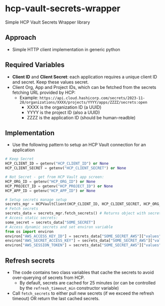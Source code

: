 # hcp-vault-secrets-wrapper
Simple HCP Vault Secrets Wrapper library

## Approach
- Simple HTTP client implementation in generic python

## Required Variables
- **Client ID** and **Client Secret**: each application requires a unique client ID and secret.  Keep these values secret.
- Client Org, App and Project IDs, which can be fetched from the secrets fetching URL provided by HCP:
  - Example:
`https://api.cloud.hashicorp.com/secrets/2023-11-28/organizations/XXXX/projects/YYYY/apps/ZZZZ/secrets:open`
    - XXXX is the organization ID (a UUID)
    - YYYY is the project ID (also a UUID)
    - ZZZZ is the application ID (should be human-readble)

## Implementation
- Use the following pattern to setup an HCP Vault connection for an application

```python
# Keep Secret
HCP_CLIENT_ID = getenv("HCP_CLIENT_ID") or None
HCP_CLIENT_SECRET = getenv("HCP_CLIENT_SECRET") or None

# Not Secret - get from HCP Vault app screen:
HCP_ORG_ID = getenv("HCP_ORG_ID") or None
HCP_PROJECT_ID = getenv("HCP_PROJECT_ID") or None
HCP_APP_ID = getenv("HCP_APP_ID") or None

# Setup secrets manage setup
secrets_mgr = HCPVaultClient(HCP_CLIENT_ID, HCP_CLIENT_SECRET, HCP_ORG_ID, HCP_PROJECT_ID, HCP_APP_ID)
# Fetch secrets
secrets_data = secrets_mgr.fetch_secrets() # Returns object with secrets from HCP
# Access static secrets:
some_secret = secrets_data["SOME_SECRET"]
# Access dynamic secrets and set environ variable 
from os import environ
environ["AWS_ACCESS_KEY_ID"] = secrets_data["SOME_SECRET_AWS"]["values"]["access_key_id"]
environ["AWS_SECRET_ACCESS_KEY"] = secrets_data["SOME_SECRET_AWS"]["values"]["secret_access_key"]
environ["AWS_SESSION_TOKEN"] = secrets_data["SOME_SECRET_AWS"]["values"]["session_token"]
```

## Refresh secrets
- The code contains two class variables that cache the secrets to avoid over-querying of secrets from HCP.
    - By default, secrets are cached for 25 minutes (or can be controlled by the `refresh_timeout_min` constructor variable)
- Call `fetch_secrets` to either pull new secrets (if we exceed the refresh timeout) OR return the last cached secrets.
